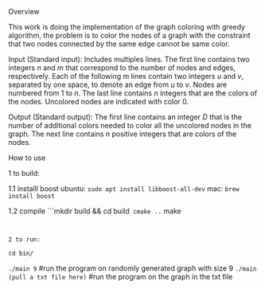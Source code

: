 Overview

This work is doing the implementation of the graph coloring with greedy algorithm, the problem is to color the nodes of a graph with the constraint that two nodes connected by the same edge cannot be same color. 

Input (Standard input): Includes multiples lines. The first line contains two integers $n$ and $m$ that correspond to the number of nodes and edges, respectively. Each of the following $m$ lines contain two integers $u$ and $v$, separated by one space, to denote an edge from $u$ to $v$. Nodes are numbered from $1$ to $n$. The last line contains $n$ integers that are the colors of the nodes. Uncolored nodes are indicated with color 0.

Output (Standard output): The first line contains an integer $D$ that is the number of additional colors needed to color all the uncolored nodes in the graph. The next line contains $n$ positive integers that are colors of the nodes.


How to use

1 to build:

1.1 installl boost
 ubuntu: `sudo apt install libboost-all-dev`
 mac: `brew install boost`

1.2 compile
```mkdir build && cd build`
  cmake ..`
  make
  ```


2 to run:
```
`cd bin/`

`./main 9`  #run the program on randomly generated graph with size 9
`./main (pull a txt file here)`  #run the program on the graph in the txt file
```
